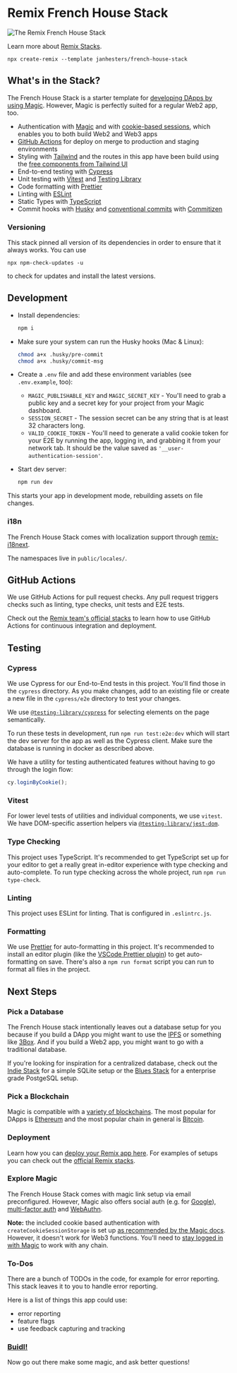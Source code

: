 # Remix French House Stack

![The Remix French House Stack](./public/french-house-stack.png)

Learn more about [Remix Stacks](https://remix.run/stacks).

```
npx create-remix --template janhesters/french-house-stack
```

## What's in the Stack?

The French House Stack is a starter template for [developing DApps by using Magic](https://magic.link/docs/home#blockchains). However, Magic is perfectly suited for a regular Web2 app, too.

- Authentication with [Magic](https://magic.link/) and with [cookie-based sessions](https://remix.run/docs/en/v1/api/remix#createcookiesessionstorage), which enables you to both build Web2 and Web3 apps
- [GitHub Actions](https://github.com/features/actions) for deploy on merge to production and staging environments
- Styling with [Tailwind](https://tailwindcss.com/) and the routes in this app have been build using the [free components from Tailwind UI](https://tailwindui.com/preview)
- End-to-end testing with [Cypress](https://cypress.io)
- Unit testing with [Vitest](https://vitest.dev) and [Testing Library](https://testing-library.com)
- Code formatting with [Prettier](https://prettier.io)
- Linting with [ESLint](https://eslint.org)
- Static Types with [TypeScript](https://typescriptlang.org)
- Commit hooks with [Husky](https://github.com/typicode/husky) and [conventional commits](https://www.conventionalcommits.org/en/v1.0.0/) with [Commitizen](https://github.com/commitizen/cz-cli)

### Versioning

This stack pinned all version of its dependencies in order to ensure that it always works. You can use

```
npx npm-check-updates -u
```

to check for updates and install the latest versions.

## Development

- Install dependencies:
  
  ```sh
  npm i
  ```

- Make sure your system can run the Husky hooks (Mac & Linux):
  
  ```sh
  chmod a+x .husky/pre-commit
  chmod a+x .husky/commit-msg
  ```

- Create a `.env` file and add these environment variables (see `.env.example`, too):
  - `MAGIC_PUBLISHABLE_KEY` and `MAGIC_SECRET_KEY` - You'll need to grab a public key and a secret key for your project from your Magic dashboard.
  - `SESSION_SECRET` - The session secret can be any string that is at least 32 characters long.
  - `VALID_COOKIE_TOKEN` - You'll need to generate a valid cookie token for your E2E by running the app, logging in, and grabbing it from your network tab. It should be the value saved as `'__user-authentication-session'`.

- Start dev server:

  ```sh
  npm run dev
  ```

This starts your app in development mode, rebuilding assets on file changes.

### i18n

The French House Stack comes with localization support through [remix-i18next](https://github.com/sergiodxa/remix-i18next).

The namespaces live in `public/locales/`.

## GitHub Actions

We use GitHub Actions for pull request checks. Any pull request triggers checks such as linting, type checks, unit tests and E2E tests.

Check out the [Remix team's official stacks](https://remix.run/docs/en/v1/pages/stacks) to learn how to use GitHub Actions for continuous integration and deployment.

## Testing

### Cypress

We use Cypress for our End-to-End tests in this project. You'll find those in the `cypress` directory. As you make changes, add to an existing file or create a new file in the `cypress/e2e` directory to test your changes.

We use [`@testing-library/cypress`](https://testing-library.com/cypress) for selecting elements on the page semantically.

To run these tests in development, run `npm run test:e2e:dev` which will start the dev server for the app as well as the Cypress client. Make sure the database is running in docker as described above.

We have a utility for testing authenticated features without having to go through the login flow:

```ts
cy.loginByCookie();
```

### Vitest

For lower level tests of utilities and individual components, we use `vitest`. We have DOM-specific assertion helpers via [`@testing-library/jest-dom`](https://testing-library.com/jest-dom).

### Type Checking

This project uses TypeScript. It's recommended to get TypeScript set up for your editor to get a really great in-editor experience with type checking and auto-complete. To run type checking across the whole project, run `npm run type-check`.

### Linting

This project uses ESLint for linting. That is configured in `.eslintrc.js`.

### Formatting

We use [Prettier](https://prettier.io/) for auto-formatting in this project. It's recommended to install an editor plugin (like the [VSCode Prettier plugin](https://marketplace.visualstudio.com/items?itemName=esbenp.prettier-vscode)) to get auto-formatting on save. There's also a `npm run format` script you can run to format all files in the project.

## Next Steps

### Pick a Database

The French House stack intentionally leaves out a database setup for you because if you build a DApp you might want to use the [IPFS](https://ipfs.io/) or something like [3Box](https://3boxlabs.com/). And if you build a Web2 app, you might want to go with a traditional database.

If you're looking for inspiration for a centralized database, check out the [Indie Stack](https://github.com/remix-run/indie-stack) for a simple SQLite setup or the [Blues Stack](https://github.com/remix-run/blues-stack) for a enterprise grade PostgeSQL setup.

### Pick a Blockchain

Magic is compatible with a [variety of blockchains](https://magic.link/docs/home#blockchains). The most popular for DApps is [Ethereum](https://magic.link/docs/advanced/blockchains/ethereum/javascript) and the most popular chain in general is [Bitcoin](https://magic.link/docs/advanced/blockchains/bitcoin).

### Deployment

Learn how you can [deploy your Remix app here](https://remix.run/docs/en/v1/guides/deployment). For examples of setups you can check out the [official Remix stacks](https://remix.run/docs/en/v1/pages/stacks).

### Explore Magic

The French House Stack comes with magic link setup via email preconfigured. However, Magic also offers social auth (e.g. for [Google](https://magic.link/docs/login-methods/social-logins/integration/social-providers/google)), [multi-factor auth](https://magic.link/docs/login-methods/mfa) and [WebAuthn](https://magic.link/docs/login-methods/webauthn).

**Note:** the included cookie based authentication with `createCookieSessionStorage` is set up [as recommended by the Magic docs](https://magic.link/docs/introduction/faq#sessions-and-tokens). However, it doesn't work for Web3 functions. You'll need to [stay logged in with Magic](https://magic.link/docs/introduction/faq#how-long-does-a-user-remain-logged-in) to work with any chain.

### To-Dos

There are a bunch of TODOs in the code, for example for error reporting. This stack leaves it to you to handle error reporting.

Here is a list of things this app could use:

- error reporting
- feature flags
- use feedback capturing and tracking

### [Buidl!](https://www.urbandictionary.com/define.php?term=%23BUIDL)

Now go out there make some magic, and ask better questions!
